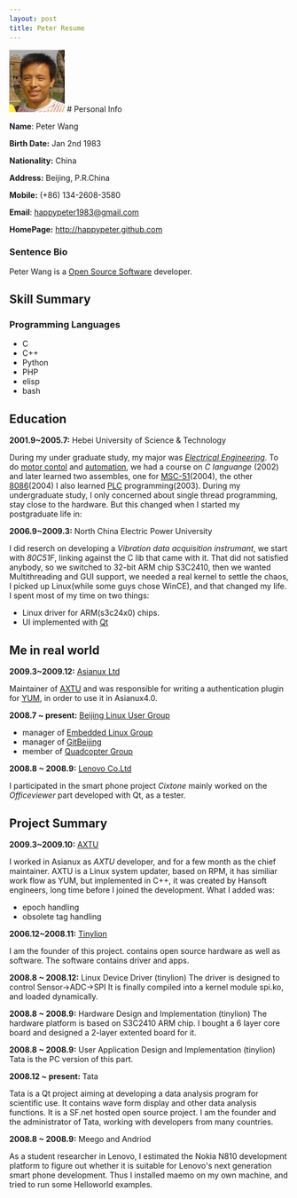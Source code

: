 ```yaml
---
layout: post
title: Peter Resume
--- 
```

<img src="./images/peter.jpg" alt="Peter Face" />
# Personal Info

**Name**: Peter Wang

**Birth Date:** Jan 2nd 1983

**Nationality:** China

**Address:** Beijing, P.R.China

**Mobile:** (+86) 134-2608-3580

**Email**: happypeter1983@gmail.com

**HomePage:** <http://happypeter.github.com>

### Sentence Bio

Peter Wang is a [Open Source Software][oss] developer. 

[oss]:http://en.wikipedia.org/wiki/Open_source

## Skill Summary

### Programming Languages

 - C
 - C++
 - Python
 - PHP
 - elisp
 - bash

## Education


__2001.9~2005.7:__ Hebei University of Science & Technology

During my under graduate study, my major was [_Electrical
Engineering_][electricalengineering]. To do [motor contol][motor] and
[automation][automation], we had a course on _C languange_ (2002) and later
learned two assembles, one for [MSC-51][mcs51](2004), the other
[8086][8086](2004) I also learned [PLC][plc] programming(2003).  During my
undergraduate study, I only concerned about single thread programming, stay
close to the hardware. But this changed when I started my postgraduate life in:

__2006.9~2009.3:__ North China Electric Power University

I did reserch on developing a _Vibration data acquisition instrumant_, we
start with _80C51F_, linking against the C lib that came with it. That did
not satisfied anybody, so we switched to 32-bit ARM chip S3C2410, then we
wanted  Multithreading and GUI support, we needed a real kernel to
settle the chaos, I picked up Linux(while some guys chose WinCE), and that
changed my life. I spent most of my time on two things:

 - Linux driver for ARM(s3c24x0) chips.  
 - UI implemented with [Qt](http://qt.nokia.com/)

## Me in real world

__2009.3~2009.12:__ [Asianux Ltd][asianux]

Maintainer of [AXTU][axtu] and was responsible for writing a authentication plugin for
[YUM][yum], in order to use it in Asianux4.0.

__2008.7 ~ present:__ [Beijing Linux User Group][blug]

 - manager of [Embedded Linux Group][elg]
 - manager of [GitBeijing][gitbeijing]
 - member of  [Quadcopter Group][quad]

__2008.8 ~ 2008.9:__ [Lenovo Co.Ltd][lenovo]

I participated in the smart phone project _Cixtone_ mainly worked on the
_Officeviewer_ part developed with Qt, as a tester. 

## Project Summary

__2009.3~2009.10:__ [AXTU][axtu]

I worked in Asianux as _AXTU_ developer, and for a few month as the chief
maintainer. AXTU is a Linux system updater, based on RPM, it has similiar work
flow as YUM, but implemented in C++, it was created by Hansoft engineers, long
time before I joined the development. What I added was:
 
 - epoch handling
 - obsolete tag handling

__2006.12~2008.11:__ [Tinylion][tinylion]

I am the founder of this project.
contains open source hardware as well as software. The software
contains driver and apps.
 
__2008.8 ~ 2008.12:__ Linux Device Driver (tinylion)
The driver is designed to control Sensor->ADC->SPI It is finally
compiled into a kernel module spi.ko, and loaded dynamically. 

__2008.8 ~ 2008.9:__ Hardware Design and Implementation (tinylion)
The hardware platform is based on S3C2410 ARM chip. I bought a 6 layer
core board and designed a 2-layer extented board for it. 

__2008.8 ~ 2008.9:__ User Application Design and Implementation (tinylion)
Tata is the PC version of this part.

__2008.12 ~ present:__ Tata

Tata is a Qt project aiming at developing a data analysis program for
scientific use. It contains wave form display and other data analysis
functions. It is a SF.net hosted open source project. I am the founder
and the administrator of Tata, working with developers from many
countries. 

__2008.8 ~ 2008.9:__ Meego and Andriod

As a student researcher in Lenovo, I  estimated the Nokia
N810 development platform to figure out whether it is suitable for
Lenovo's next generation smart phone development. Thus I installed
maemo on my own machine, and tried to run some Helloworld examples. 


[asianux]: http://www.asianux.com
[plc]: http://en.wikipedia.org/wiki/Programmable_logic_controller
[blug]: http://www.beijinglug.org/en/index.php
[lenovo]: http://www.lenovo.com/us/en/#ss
[elg]:http://www.beijinglug.org/en/index.php?option=com_groupjive&action=gj.core.groups.showgroup&groupid=22&Itemid=134
[gitbeijing]: http://happypeter.github.com/GitBeijing/
[quad]:http://www.beijinglug.org/en/index.php?option=com_groupjive&action=gj.core.groups.showgroup&groupid=8&Itemid=134
[electricalengineering]:http://en.wikipedia.org/wiki/Electrical_engineering
[automation]:http://en.wikipedia.org/wiki/Automation
[mcs51]:http://en.wikipedia.org/wiki/Intel_MCS-51
[8086]:http://en.wikipedia.org/wiki/Intel_8086
[motor]:http://en.wikipedia.org/wiki/Electric_motor
[axtu]:http://happypeter.github.com/axtu/
[yum]:http://yum.baseurl.org/
[Tinylion]:http://happypeter.github.com/tinylion
